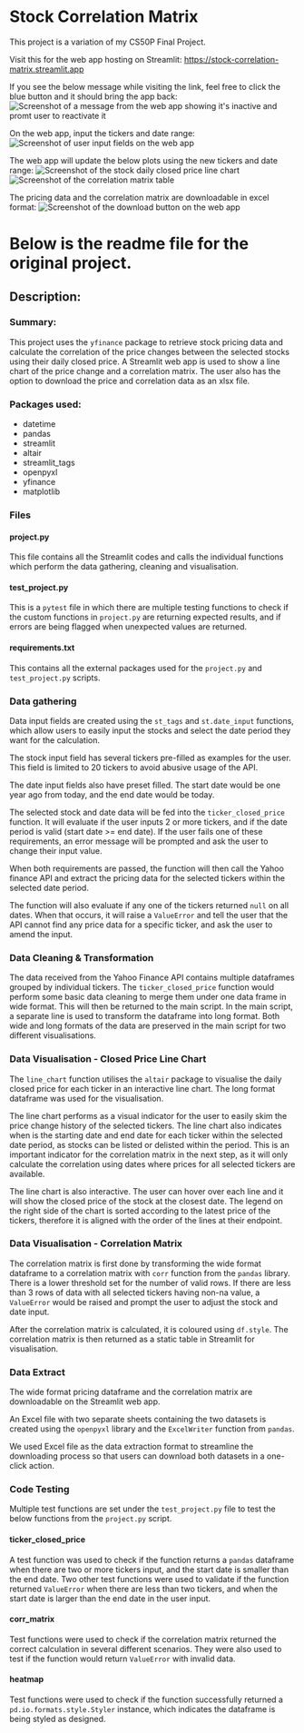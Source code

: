# Stock Correlation Matrix
This project is a variation of my CS50P Final Project. 

Visit this for the web app hosting on Streamlit: 
https://stock-correlation-matrix.streamlit.app

If you see the below message while visiting the link, feel free to click the blue button and it should bring the app back: 
![Screenshot of a message from the web app showing it's inactive and promt user to reactivate it](screenshots/sleep.png)


On the web app, input the tickers and date range: 
![Screenshot of user input fields on the web app](screenshots/user_input.png)

The web app will update the below plots using the new tickers and date range: 
![Screenshot of the stock daily closed price line chart](screenshots/plot1.png)
![Screenshot of the correlation matrix table](screenshots/plot2.png)

The pricing data and the correlation matrix are downloadable in excel format: 
![Screenshot of the download button on the web app](screenshots/download.png)

# Below is the readme file for the original project. 

## Description:
### Summary:
This project uses the `yfinance` package to retrieve stock pricing data and calculate the correlation of the price changes between the selected stocks using their daily closed price. A Streamlit web app is used to show a line chart of the price change and a correlation matrix. The user also has the option to download the price and correlation data as an xlsx file.

### Packages used:
- datetime
- pandas
- streamlit
- altair
- streamlit_tags
- openpyxl
- yfinance
- matplotlib

### Files
#### project.py
This file contains all the Streamlit codes and calls the individual functions which perform the data gathering, cleaning and visualisation.

#### test_project.py
This is a `pytest` file in which there are multiple testing functions to check if the custom functions in `project.py` are returning expected results, and if errors are being flagged when unexpected values are returned.

#### requirements.txt
This contains all the external packages used for the `project.py` and `test_project.py` scripts.

### Data gathering
Data input fields are created using the `st_tags` and `st.date_input` functions, which allow users to easily input the stocks and select the date period they want for the calculation.

The stock input field has several tickers pre-filled as examples for the user. This field is limited to 20 tickers to avoid abusive usage of the API.

The date input fields also have preset filled. The start date would be one year ago from today, and the end date would be today.

The selected stock and date data will be fed into the `ticker_closed_price` function. It will evaluate if the user inputs 2 or more tickers, and if the date period is valid (start date >= end date). If the user fails one of these requirements, an error message will be prompted and ask the user to change their input value.

When both requirements are passed, the function will then call the Yahoo finance API and extract the pricing data for the selected tickers within the selected date period.

The function will also evaluate if any one of the tickers returned `null` on all dates. When that occurs, it will raise a `ValueError` and tell the user that the API cannot find any price data for a specific ticker, and ask the user to amend the input.

### Data Cleaning & Transformation
The data received from the Yahoo Finance API contains multiple dataframes grouped by individual tickers. The `ticker_closed_price` function would perform some basic data cleaning to merge them under one data frame in wide format. This will then be returned to the main script. In the main script, a separate line is used to transform the dataframe into long format. Both wide and long formats of the data are preserved in the main script for two different visualisations.

### Data Visualisation - Closed Price Line Chart
The `line_chart` function utilises the `altair` package to visualise the daily closed price for each ticker in an interactive line chart. The long format dataframe was used for the visualisation.

The line chart performs as a visual indicator for the user to easily skim the price change history of the selected tickers. The line chart also indicates when is the starting date and end date for each ticker within the selected date period, as stocks can be listed or delisted within the period. This is an important indicator for the correlation matrix in the next step, as it will only calculate the correlation using dates where prices for all selected tickers are available.

The line chart is also interactive. The user can hover over each line and it will show the closed price of the stock at the closest date. The legend on the right side of the chart is sorted according to the latest price of the tickers, therefore it is aligned with the order of the lines at their endpoint.

### Data Visualisation - Correlation Matrix
The correlation matrix is first done by transforming the wide format dataframe to a correlation matrix with `corr` function from the `pandas` library. There is a lower threshold set for the number of valid rows. If there are less than 3 rows of data with all selected tickers having non-na value, a `ValueError` would be raised and prompt the user to adjust the stock and date input.

After the correlation matrix is calculated, it is coloured using `df.style`. The correlation matrix is then returned as a static table in Streamlit for visualisation.

### Data Extract
The wide format pricing dataframe and the correlation matrix are downloadable on the Streamlit web app.

An Excel file with two separate sheets containing the two datasets is created using the `openpyxl` library and the `ExcelWriter` function from `pandas`.

We used Excel file as the data extraction format to streamline the downloading process so that users can download both datasets in a one-click action.

### Code Testing
Multiple test functions are set under the `test_project.py` file to test the below functions from the `project.py` script.

#### ticker_closed_price
A test function was used to check if the function returns a `pandas` dataframe when there are two or more tickers input, and the start date is smaller than the end date. Two other test functions were used to validate if the function returned `ValueError` when there are less than two tickers, and when the start date is larger than the end date in the user input.

#### corr_matrix
Test functions were used to check if the correlation matrix returned the correct calculation in several different scenarios. They were also used to test if the function would return `ValueError` with invalid data.

#### heatmap
Test functions were used to check if the function successfully returned a `pd.io.formats.style.Styler` instance, which indicates the dataframe is being styled as designed.